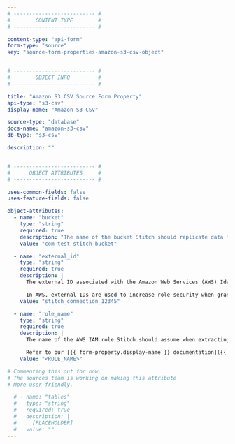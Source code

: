 ```yaml
---
# -------------------------- #
#        CONTENT TYPE        #
# -------------------------- #

content-type: "api-form"
form-type: "source"
key: "source-form-properties-amazon-s3-csv-object"


# -------------------------- #
#        OBJECT INFO         #
# -------------------------- #

title: "Amazon S3 CSV Source Form Property"
api-type: "s3-csv"
display-name: "Amazon S3 CSV"

source-type: "database"
docs-name: "amazon-s3-csv"
db-type: "s3-csv"

description: ""


# -------------------------- #
#      OBJECT ATTRIBUTES     #
# -------------------------- #

uses-common-fields: false
uses-feature-fields: false

object-attributes:
  - name: "bucket"
    type: "string"
    required: true
    description: "The name of the bucket Stitch should replicate data from."
    value: "com-test-stitch-bucket"

  - name: "external_id"
    type: "string"
    required: true
    description: |
      The external ID associated with the Amazon Web Services (AWS) Identity Access Management (IAM) role used by Stitch.

      In AWS, external IDs are used to increase role security when granting access to accounts that you don't own or have administrative access to. Stitch will provide this ID when accessing {{ form-property.display-name }}.
    value: "stitch_connection_12345"

  - name: "role_name"
    type: "string"
    required: true
    description: |
      The name of the AWS IAM role Stitch should assume when extracting data from Amazon S3. This role will have the permissions in the IAM policy associated with the role.

      Refer to our [{{ form-property.display-name }} documentation]({{ doc-link | append: "#grant-access-bucket-iam" }}){:target="new"} for more info about the IAM policy, role, and how to create them in AWS.
    value: "<ROLE_NAME>"

# Commenting this out for now.
# The sources team is working on making this attribute
# More user-friendly.

  # - name: "tables"
  #   type: "string"
  #   required: true
  #   description: |
  #     [PLACEHOLDER]
  #   value: ""
---
```


